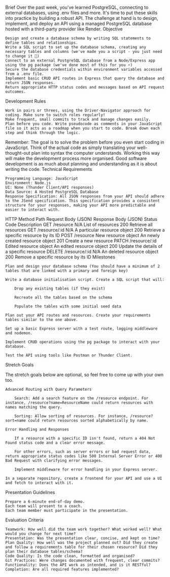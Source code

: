 
Brief
Over the past week, you've learned PostgreSQL, connecting to external databases, using .env files and more. It's time to put these skills into practice by building a robust API. The challenge at hand is to design, implement, and deploy an API using a managed PostgreSQL database hosted with a third-party provider like Render.
Objective

    Design and create a database schema by writing SQL statements to define tables and relationships.
    Write a SQL script to set up the database schema, creating any necessary tables and columns (we've made you a script - you just need to change it 🙂)
    Connect to an external PostgreSQL database from a Node/Express app using the pg package (we've done most of this for you ⚡️)
    Secure the database credentials within environment variables accessed from a .env file.
    Implement basic CRUD API routes in Express that query the database and return JSON responses.
    Return appropriate HTTP status codes and messages based on API request outcomes.

Development Rules

    Work in pairs or threes, using the Driver-Navigator approach for coding. Make sure to switch roles regularly!
    Make frequent, small commits to track and manage changes easily.
    Plan before you code. Write pseudocode as comments in your JavaScript file so it acts as a roadmap when you start to code. Break down each step and think through the logic.


Remember: The goal is to solve the problem before you even start coding in JavaScript. Think of the actual code as simply translating your well-thought-out plan into syntax the computer understands. Working this way will make the development process more organised. Good software development is as much about planning and understanding as it is about writing the code.
Technical Requirements

    Programming Language: JavaScript
    Environment: Node.js
    UI: None (Thunder Client/API responses)
    Data Source: A Hosted PostgreSQL Database
    Response Specification: All JSON responses from your API should adhere to the JSend specification. This specification provides a consistent structure for your responses, making your API more predictable and easier to interact with.


HTTP Method
	Path
	Request Body (JSON)
	Response Body (JSON)
	Status Code
	Description
GET
	/resource
	N/A
	List of resources
	200
	Retrieve all resources
GET
	/resource/:id
	N/A
	A particular resource object
	200
	Retrieve a specific resource by its ID
POST
	/resource
	New resource object
	An newly created resource object
	201
	Create a new resource
PATCH
	/resource/:id
	Edited resource object 
	An edited resource object
	200
	Update the details of a specific resource
DELETE
	/resource/:id
	N/A
	An deleted resource object
	200
	Remove a specific resource by its ID
Milestones

    Plan and design your database schema (You should have a minimum of 2 tables that are linked with a primary and foreign key)

    Write a database initialisation script. Create a SQL script that will:

        Drop any existing tables (if they exist)

        Recreate all the tables based on the schema

        Populate the tables with some initial seed data

    Plan out your API routes and resources. Create your requirements tables similar to the one above.

    Set up a basic Express server with a test route, logging middleware and nodemon.

    Implement CRUD operations using the pg package to interact with your database.

    Test the API using tools like Postman or Thunder Client.

Stretch Goals

The stretch goals below are optional, so feel free to come up with your own too.

    Advanced Routing with Query Parameters

        Search: Add a search feature on the /resource endpoint. For instance, /resource?name=ResourceName could return resources with names matching the query.

        Sorting: Allow sorting of resources. For instance, /resource?sort=name could return resources sorted alphabetically by name.

    Error Handling and Responses

        If a resource with a specific ID isn't found, return a 404 Not Found status code and a clear error message.

        For other errors, such as server errors or bad request data, return appropriate status codes like 500 Internal Server Error or 400 Bad Request with clarifying error messages.

        Implement middleware for error handling in your Express server.

    In a separate repository, create a frontend for your API and use a UI and fetch to interact with it.


Presentation Guidelines

    Prepare a 6-minute end-of-day demo.
    Each team will present to a coach.
    Each team member must participate in the presentation.

Evaluation Criteria

    Teamwork: How well did the team work together? What worked well? What would you change for next time?
    Presentation: Was the presentation clear, concise, and kept on time?
    Plan Quality: How well was the project planned out? Did they create and follow a requirements table for their chosen resource? Did they plan their database tables/schema?
    Code Quality: Is the code clean, formatted and organised?
    Git Practices: Were changes documented with frequent, clear commits?
    Functionality: Does the API work as intended, and is it RESTful?
    Completion: Are all required features implemented?

